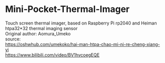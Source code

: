 # Mini-Pocket-Thermal-Imager
 Touch screen thermal imager, based on Raspberry Pi rp2040 and Heiman htpa32*32 thermal imaging sensor  
 Original author: 
 Aomura_Umeko  
 source:  
 https://oshwhub.com/umekoko/hai-man-htpa-chao-mi-ni-re-cheng-xiang-yi  
 https://www.bilibili.com/video/BV1hvcoegEQE  
